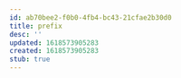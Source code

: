 ```yaml
---
id: ab70bee2-f0b0-4fb4-bc43-21cfae2b30d0
title: prefix
desc: ''
updated: 1618573905283
created: 1618573905283
stub: true
---
```


